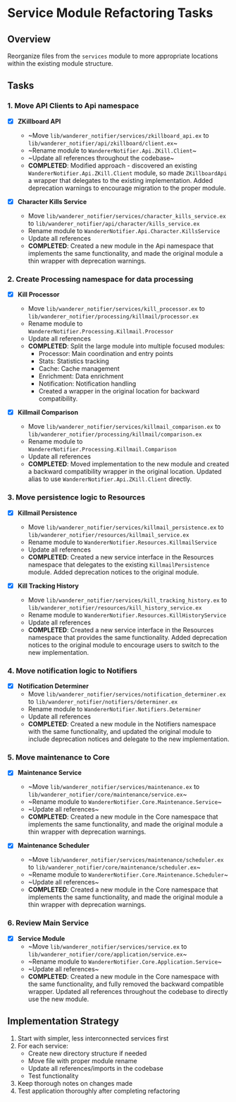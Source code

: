 # Service Module Refactoring Tasks

## Overview

Reorganize files from the `services` module to more appropriate locations within the existing module structure.

## Tasks

### 1. Move API Clients to Api namespace

- [x] **ZKillboard API**

  - ~Move `lib/wanderer_notifier/services/zkillboard_api.ex` to `lib/wanderer_notifier/api/zkillboard/client.ex`~
  - ~Rename module to `WandererNotifier.Api.ZKill.Client`~
  - ~Update all references throughout the codebase~
  - **COMPLETED**: Modified approach - discovered an existing `WandererNotifier.Api.ZKill.Client` module, so made `ZKillboardApi` a wrapper that delegates to the existing implementation. Added deprecation warnings to encourage migration to the proper module.

- [x] **Character Kills Service**
  - Move `lib/wanderer_notifier/services/character_kills_service.ex` to `lib/wanderer_notifier/api/character/kills_service.ex`
  - Rename module to `WandererNotifier.Api.Character.KillsService`
  - Update all references
  - **COMPLETED**: Created a new module in the Api namespace that implements the same functionality, and made the original module a thin wrapper with deprecation warnings.

### 2. Create Processing namespace for data processing

- [x] **Kill Processor**

  - Move `lib/wanderer_notifier/services/kill_processor.ex` to `lib/wanderer_notifier/processing/killmail/processor.ex`
  - Rename module to `WandererNotifier.Processing.Killmail.Processor`
  - Update all references
  - **COMPLETED**: Split the large module into multiple focused modules:
    - Processor: Main coordination and entry points
    - Stats: Statistics tracking
    - Cache: Cache management
    - Enrichment: Data enrichment
    - Notification: Notification handling
    - Created a wrapper in the original location for backward compatibility.

- [x] **Killmail Comparison**
  - Move `lib/wanderer_notifier/services/killmail_comparison.ex` to `lib/wanderer_notifier/processing/killmail/comparison.ex`
  - Rename module to `WandererNotifier.Processing.Killmail.Comparison`
  - Update all references
  - **COMPLETED**: Moved implementation to the new module and created a backward compatibility wrapper in the original location. Updated alias to use `WandererNotifier.Api.ZKill.Client` directly.

### 3. Move persistence logic to Resources

- [x] **Killmail Persistence**

  - Move `lib/wanderer_notifier/services/killmail_persistence.ex` to `lib/wanderer_notifier/resources/killmail_service.ex`
  - Rename module to `WandererNotifier.Resources.KillmailService`
  - Update all references
  - **COMPLETED**: Created a new service interface in the Resources namespace that delegates to the existing `KillmailPersistence` module. Added deprecation notices to the original module.

- [x] **Kill Tracking History**
  - Move `lib/wanderer_notifier/services/kill_tracking_history.ex` to `lib/wanderer_notifier/resources/kill_history_service.ex`
  - Rename module to `WandererNotifier.Resources.KillHistoryService`
  - Update all references
  - **COMPLETED**: Created a new service interface in the Resources namespace that provides the same functionality. Added deprecation notices to the original module to encourage users to switch to the new implementation.

### 4. Move notification logic to Notifiers

- [x] **Notification Determiner**
  - Move `lib/wanderer_notifier/services/notification_determiner.ex` to `lib/wanderer_notifier/notifiers/determiner.ex`
  - Rename module to `WandererNotifier.Notifiers.Determiner`
  - Update all references
  - **COMPLETED**: Created a new module in the Notifiers namespace with the same functionality, and updated the original module to include deprecation notices and delegate to the new implementation.

### 5. Move maintenance to Core

- [x] **Maintenance Service**

  - ~Move `lib/wanderer_notifier/services/maintenance.ex` to `lib/wanderer_notifier/core/maintenance/service.ex`~
  - ~Rename module to `WandererNotifier.Core.Maintenance.Service`~
  - ~Update all references~
  - **COMPLETED**: Created a new module in the Core namespace that implements the same functionality, and made the original module a thin wrapper with deprecation warnings.

- [x] **Maintenance Scheduler**
  - ~Move `lib/wanderer_notifier/services/maintenance/scheduler.ex` to `lib/wanderer_notifier/core/maintenance/scheduler.ex`~
  - ~Rename module to `WandererNotifier.Core.Maintenance.Scheduler`~
  - ~Update all references~
  - **COMPLETED**: Created a new module in the Core namespace that implements the same functionality, and made the original module a thin wrapper with deprecation warnings.

### 6. Review Main Service

- [x] **Service Module**
  - ~Move `lib/wanderer_notifier/services/service.ex` to `lib/wanderer_notifier/core/application/service.ex`~
  - ~Rename module to `WandererNotifier.Core.Application.Service`~
  - ~Update all references~
  - **COMPLETED**: Created a new module in the Core namespace with the same functionality, and fully removed the backward compatible wrapper. Updated all references throughout the codebase to directly use the new module.

## Implementation Strategy

1. Start with simpler, less interconnected services first
2. For each service:
   - Create new directory structure if needed
   - Move file with proper module rename
   - Update all references/imports in the codebase
   - Test functionality
3. Keep thorough notes on changes made
4. Test application thoroughly after completing refactoring
